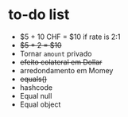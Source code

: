 # to-do list

* $5 + 10 CHF = $10 if rate is 2:1
* ~~$5 * 2 = $10~~
* Tornar `amount` privado
* ~~efeito colateral em Dollar~~
* arredondamento em Momey
* ~~equals()~~
* hashcode
* Equal null
* Equal object